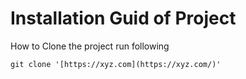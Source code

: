# Installation Guid of Project
How to Clone the project
run following 

    git clone '[https://xyz.com](https://xyz.com/)'
